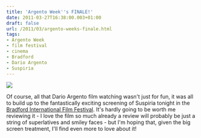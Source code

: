 ```yaml
---
title: 'Argento Week''s FINALE!'
date: 2011-03-27T16:38:00.003+01:00
draft: false
url: /2011/03/argento-weeks-finale.html
tags: 
- Argento Week
- film festival
- cinema
- Bradford
- Dario Argento
- Suspiria
---
```


[![](https://blogger.googleusercontent.com/img/b/R29vZ2xl/AVvXsEhBcx2PKHONXionWNcldxpugBpFpX5aoCaFefaPYm1eFLAQfZfLPq7VGMOw6zBAh-HVSJshE7i9j2Yg9e15yP06Ei6_eF7vvgGHzSe5hBYzVMDyqpcKg9mCYujnpPAbGWLUZ2ZFinJiWro/s640/reviews%20suspiria-1977-french-poster.jpg)](https://picasaweb.google.com/lh/photo/TFd-8TbkRpoura3vvOlusu54nN1RycrV_oQh2IHYfkI?feat=embedwebsite)  
  

Of course, all that Dario Argento film watching wasn't just for fun, it was all to build up to the fantastically exciting screening of Suspiria tonight in the [Bradford International Film Festival](http://www.nationalmediamuseum.org.uk/nmem/biff/11/index.asp). It's hardly going to be worth me reviewing it - I love the film so much already a review will probably be just a string of superlatives and smiley faces - but I'm hoping that, given the big screen treatment, I'll find even more to love about it!